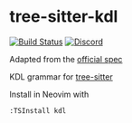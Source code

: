 # tree-sitter-kdl

[![Build Status](https://github.com/amaanq/tree-sitter-kdl/actions/workflows/ci.yml/badge.svg)](https://github.com/amaanq/tree-sitter-kdl/actions/workflows/ci.yml)
[![Discord](https://img.shields.io/discord/1063097320771698699?logo=discord)](https://discord.gg/w7nTvsVJhm)

Adapted from the [official spec](https://github.com/kdl-org/kdl/blob/main/SPEC.md)

KDL grammar for [tree-sitter](https://github.com/tree-sitter/tree-sitter)

Install in Neovim with 
```
:TSInstall kdl
```
